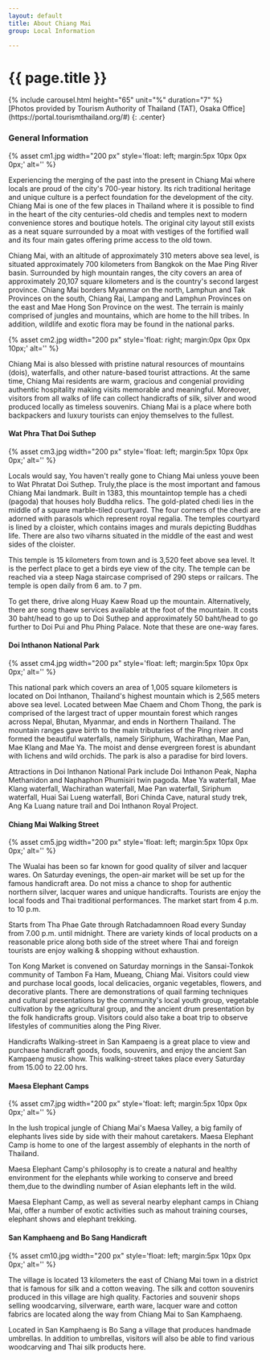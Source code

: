 ```yaml
---
layout: default
title: About Chiang Mai
group: Local Information

---
```


# {{ page.title }}

<div style="margin: auto; max-width:600px">
{% include carousel.html height="65" unit="%" duration="7" %}
</div>
[Photos provided by Tourism Authority of Thailand (TAT), Osaka Office](https://portal.tourismthailand.org/#)
{: .center}

<script>
  // terrible hack to get carousel to autoplay (assign id "indic"+[a-f] to the 6 indicators)
  var next = "b";
  var interval;
  var timer = function(){
  interval = setInterval(function(){
    var id = "indic".concat(next);
    //console.log(id);
    document.getElementById(id).click();
    next = String.fromCharCode(next.charCodeAt() + 1 ) 
    if(next == "g")
        next = "a";
  }, 5000);
  };
  timer();
  $('.carousel__control--forward').click(function(){
    next = String.fromCharCode(next.charCodeAt() + 1 );
    if(next == "g")
        next = "a";
    clearInterval(interval);
    timer();
  });

  $('.carousel__control--backward').click(function(){
    if(next == "a")
        next = "g";
    else
        next = String.fromCharCode(next.charCodeAt() - 1 ); 
    clearInterval(interval);
    timer();
  });
  $('.carousel__indicator').click(function(){
      var id = this.id;
      next = id.slice(-1);
      clearInterval(interval);
      timer();
  });
</script>

### General Information

{% asset cm1.jpg width="200 px" style='float\: left; margin\:5px 10px 0px 0px;' alt='' %}

Experiencing the merging of the past into the present in Chiang Mai where locals are proud of the city's 700-year history. Its rich traditional heritage and unique culture is a perfect foundation for the development of the city. Chiang Mai is one of the few places in Thailand where it is possible to find in the heart of the city centuries-old chedis and temples next to modern convenience stores and boutique hotels. The original city layout still exists as a neat square surrounded by a moat with vestiges of the fortified wall and its four main gates offering prime access to the old town. 

Chiang Mai, with an altitude of approximately 310 meters above sea level, is situated approximately 700 kilometers from Bangkok on the Mae Ping River basin. Surrounded by high mountain ranges, the city covers an area of approximately 20,107 square kilometers and is the country's second largest province. Chiang Mai borders Myanmar on the north, Lamphun and Tak Provinces on the south, Chiang Rai, Lampang and Lamphun Provinces on the east and Mae Hong Son Province on the west. The terrain is mainly comprised of jungles and mountains, which are home to the hill tribes. In addition, wildlife and exotic flora may be found in the national parks. 

{% asset cm2.jpg width="200 px" style='float\: right; margin\:0px 0px 0px 10px;' alt='' %}


Chiang Mai is also blessed with pristine natural resources of mountains (dois), waterfalls, and other nature-based tourist attractions. At the same time, Chiang Mai residents are warm, gracious and congenial providing authentic hospitality making visits memorable and meaningful. Moreover, visitors from all walks of life can collect handicrafts of silk, silver and wood produced locally as timeless souvenirs. Chiang Mai is a place where both backpackers and luxury tourists can enjoy themselves to the fullest. 

#### Wat Phra That Doi Suthep

{% asset cm3.jpg width="200 px" style='float\: left; margin\:5px 10px 0px 0px;' alt='' %}

Locals would say, You haven't really gone to Chiang Mai unless youve been to Wat Phratat Doi Suthep. Truly,the place is the most important and famous Chiang Mai landmark. Built in 1383, this mountaintop temple has a chedi (pagoda) that houses holy Buddha relics. The gold-plated chedi lies in the middle of a square marble-tiled courtyard. The four corners of the chedi are adorned with parasols which represent royal regalia. The temples courtyard is lined by a cloister, which contains images and murals depicting Buddhas life. There are also two viharns situated in the middle of the east and west sides of the cloister. 

This temple is 15 kilometers from town and is 3,520 feet above sea level. It is the perfect place to get a birds eye view of the city. The temple can be reached via a steep Naga staircase comprised of 290 steps or railcars. The temple is open daily from 6 am. to 7 pm. 

To get there, drive along Huay Kaew Road up the mountain. Alternatively, there are song thaew services available at the foot of the mountain. It costs 30 baht/head to go up to Doi Suthep and approximately 50 baht/head to go further to Doi Pui and Phu Phing Palace. Note that these are one-way fares. 

#### Doi Inthanon National Park

{% asset cm4.jpg width="200 px" style='float\: left; margin\:5px 10px 0px 0px;' alt='' %}

This national park which covers an area of 1,005 square kilometers is located on Doi Inthanon, Thailand's highest mountain which is 2,565 meters above sea level. Located between Mae Chaem and Chom Thong, the park is comprised of the largest tract of upper mountain forest which ranges across Nepal, Bhutan, Myanmar, and ends in Northern Thailand. The mountain ranges gave birth to the main tributaries of the Ping river and formed the beautiful waterfalls, namely Siriphum, Wachirathan, Mae Pan, Mae Klang and Mae Ya. The moist and dense evergreen forest is abundant with lichens and wild orchids. The park is also a paradise for bird lovers. 

Attractions in Doi Inthanon National Park include Doi Inthanon Peak, Napha Methanidon and Naphaphon Phumisiri twin pagoda. Mae Ya waterfall, Mae Klang waterfall, Wachirathan waterfall, Mae Pan waterfall, Siriphum waterfall, Huai Sai Lueng waterfall, Bori Chinda Cave, natural study trek, Ang Ka Luang nature trail and Doi Inthanon Royal Project. 

#### Chiang Mai Walking Street

{% asset cm5.jpg width="200 px" style='float\: left; margin\:5px 10px 0px 0px;' alt='' %}

The Wualai has been so far known for good quality of silver and lacquer wares. On Saturday evenings, the open-air market will be set up for the famous handicraft area. Do not miss a chance to shop for authentic northern silver, lacquer wares and unique handicrafts. Tourists are enjoy the local foods and Thai traditional performances. The market start from 4 p.m. to 10 p.m. 

Starts from Tha Phae Gate through Ratchadamnoen Road every Sunday from 7.00 p.m. until midnight. There are variety kinds of local products on a reasonable price along both side of the street where Thai and foreign tourists are enjoy walking & shopping without exhaustion. 

Ton Kong Market is convened on Saturday mornings in the Sansai-Tonkok community of Tambon Fa Ham, Mueang, Chiang Mai. Visitors could view and purchase local goods, local delicacies, organic vegetables, flowers, and decorative plants. There are demonstrations of quail farming techniques and cultural presentations by the community's local youth group, vegetable cultivation by the agricultural group, and the ancient drum presentation by the folk handicrafts group. Visitors could also take a boat trip to observe lifestyles of communities along the Ping River. 

Handicrafts Walking-street in San Kampaeng is a great place to view and purchase handicraft goods, foods, souvenirs, and enjoy the ancient San Kampaeng music show. This walking-street takes place every Saturday from 15.00 to 22.00 hrs. 


#### Maesa Elephant Camps

{% asset cm7.jpg width="200 px" style='float\: left; margin\:5px 10px 0px 0px;' alt='' %}

In the lush tropical jungle of Chiang Mai's Maesa Valley, a big family of elephants lives side by side with their mahout caretakers. Maesa Elephant Camp is home to one of the largest assembly of elephants in the north of Thailand. 

Maesa Elephant Camp's philosophy is to create a natural and healthy environment for the elephants while working to conserve and breed them,due to the dwindling number of Asian elephants left in the wild. 

Maesa Elephant Camp, as well as several nearby elephant camps in Chiang Mai, offer a number of exotic activities such as mahout training courses, elephant shows and elephant trekking. 

#### San Kamphaeng and Bo Sang Handicraft

{% asset cm10.jpg width="200 px" style='float\: left; margin\:5px 10px 0px 0px;' alt='' %}

The village is located 13 kilometers the east of Chiang Mai town in a district that is famous for silk and a cotton weaving. The silk and cotton souvenirs produced in this village are high quality. Factories and souvenir shops selling woodcarving, silverware, earth ware, lacquer ware and cotton fabrics are located along the way from Chiang Mai to San Kamphaeng. 

Located in San Kamphaeng is Bo Sang a village that produces handmade umbrellas. In addition to umbrellas, visitors will also be able to find various woodcarving and Thai silk products here. 